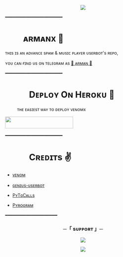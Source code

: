<p align="center"><a href="https://t.me/VenomOwners"><img src="https://graph.org/file/b7c994d5a46f9fa19b83f.jpg"></a></p>

━━━━━━━━━━━━━━━━━━━━━━

# ㅤㅤ ᴀʀᴍᴀɴx 🖤
ᴛʜɪs ɪs ᴀɴ ᴀᴅᴠᴀɴᴄᴇ sᴘᴀᴍ & ᴍᴜsɪᴄ ᴘʟᴀʏᴇʀ ᴜsᴇʀʙᴏᴛ's ʀᴇᴘᴏ, 

ʏᴏᴜ ᴄᴀɴ ғɪɴᴅ ᴜs ᴏɴ ᴛᴇʟᴇɢʀᴀᴍ ᴀs  [🖤 ᴀʀᴍᴀɴ 🖤](https://t.me/Mr_Arman5)

━━━━━━━━━━━━━━━━━━━━━━
# ㅤㅤㅤDᴇᴘʟᴏʏ Oɴ Hᴇʀᴏᴋᴜ​ 🚀
ㅤㅤㅤᴛʜᴇ ᴇᴀsɪᴇsᴛ ᴡᴀʏ ᴛᴏ ᴅᴇᴘʟᴏʏ ᴠᴇɴᴏᴍx​
<p align="left"><a href="https://dashboard.heroku.com/new?template=https://github.com/venombolteop/Venom-Userbot"> <img src="https://img.shields.io/badge/Deploy%20To%20Heroku-cyan?style=for-the-badge&logo=heroku" width="220" height="38.45"/></a></p>
 ━━━━━━━━━━━━━━━━━━━━━━

# ㅤㅤㅤCʀᴇᴅɪᴛs ✌


- [ᴠᴇɴᴏᴍ](https://github.com/venombolteop)ㅤㅤㅤ

- [ɢᴇɴɪᴜs-ᴜsᴇʀʙᴏᴛ](https://github.com/AdityaHalder/Genius-Userbot)ㅤㅤㅤㅤㅤ

- [PʏTɢCᴀʟʟs](https://github.com/pytgcalls/pytgcalls)

- [Pʏʀᴏɢʀᴀᴍ](https://github.com/pyrogram/pyrogram)

━━━━━━━━━━━━━━━━━━━━

<h3 align="center">
    ─「 sᴜᴩᴩᴏʀᴛ 」─
</h3>

<p align="center">
<a href="https://telegram.me/ArmanChatz"><img src="https://img.shields.io/badge/-Support%20Group-blue.svg?style=for-the-badge&logo=Telegram"></a>
</p>

<p align="center">
<a href="https://telegram.me/Dil_Ka_Ehsaas"><img src="https://img.shields.io/badge/-Support%20Channel-blue.svg?style=for-the-badge&logo=Telegram"></a>
</p>
